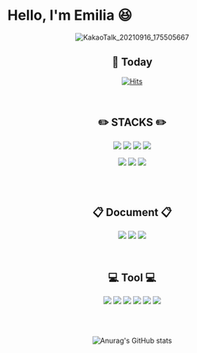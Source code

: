 
# Hello, I'm Emilia :laughing:

<div align="center">
 
![KakaoTalk_20210916_175505667](https://user-images.githubusercontent.com/90817754/133583733-c138fcf7-5987-4a91-acfb-bea5add41e1b.gif)


## 📆 Today <br>
 
[![Hits](https://hits.seeyoufarm.com/api/count/incr/badge.svg?url=https%3A%2F%2Fgithub.com%2Fmiteum&count_bg=%23FF6793&title_bg=%23FBCFCF&icon=&icon_color=%23D5D5D5&title=hits&edge_flat=false)](https://hits.miteum.com)

 
 <br>
 
 
## ✏️ STACKS ✏️

<img src="https://img.shields.io/badge/Adobe Illustrator-FF9A00?style=flat-square&logo=Adobe Illustrator&logoColor=white">  <img src="https://img.shields.io/badge/Adobe Photoshop-31A8FF?style=flat-square&logo=Adobe Photoshop&logoColor=white">  <img src="https://img.shields.io/badge/HTML5-E34F26?style=flat-square&logo=HTML5&logoColor=white"> <img src="https://img.shields.io/badge/CSS3-1572B6?style=flat-square&logo=CSS3&logoColor=white"><br>

<img src="https://img.shields.io/badge/Java-007396?style=flat-square&logo=Java&logoColor=white">  <img src="https://img.shields.io/badge/MySQL-4479A1?style=flat-square&logo=MySQL&logoColor=white">  <img src="https://img.shields.io/badge/Spring Boot-6DB33F?style=flat-square&logo=Spring Boot&logoColor=white">

 
 <br>
 <br> 
 
 
## 📋 Document 📋
 
<img src="https://img.shields.io/badge/Microsoft PowerPoint-B7472A?style=flat-square&logo=Microsoft PowerPoint&logoColor=white">  <img src="https://img.shields.io/badge/Microsoft Excel-217346?style=flat-square&logo=Microsoft Excel&logoColor=white">   <img src="https://img.shields.io/badge/Microsoft Word-2B579A?style=flat-square&logo=Microsoft Word&logoColor=white">

<br>
 
 
 ## 💻 Tool 💻
<img src="https://img.shields.io/badge/Notion-000000?style=flat-square&logo=Notion&logoColor=white"> <img src="https://img.shields.io/badge/IntelliJ IDEA
-000000?style=flat-square&logo=IntelliJ IDEA&logoColor=white"> <img src="https://img.shields.io/badge/Eclipse IDE-2C2255?style=flat-square&logo=Eclipse IDE&logoColor=white"> 
<img src="https://img.shields.io/badge/Visual Studio Code-007ACC?style=flat-square&logo=Visual Studio Code&logoColor=white"> <img src="https://img.shields.io/badge/Slack-4A154B?style=flat-square&logo=Slack&logoColor=white">  <img src="https://img.shields.io/badge/Discord-5865F2?style=flat-square&logo=Discord&logoColor=white"> 
 

<br>
<br>


![Anurag's GitHub stats](https://github-readme-stats.vercel.app/api?username=miteum&&show_icons=true&theme=dracula)

 
 
</div>
